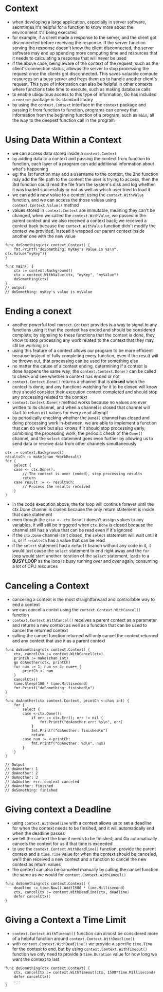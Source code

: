 # **Context**
- when developing a large application, especially in server software, seomtimes it's helpful for a function to know more about the environment it's being executed
- for example, if a client made a response to the server, and the client got disconnected before receiving the response. If the server function serving the response doesn't know the client disconnected, the server software may end up spending more computing time and resources that it needs to calculating a response that will never be used
- if the above case, being aware of the context of the request, such as the client's connection status, allowas the server to stop processing the request once the clients got disconnected. This saves valuable compute resources on a busy server and frees them up to handle another client's request. This type of information can also be helpful in other contexts where functions take time to execute, such as making database calls
- to enable ubiquitous access to this type of information, Go has included a `context` package in its standard library
- by using the `context.Context` interface in the `context` package and passing it from function to function, programs can convey that information from the beginning function of a program, such as `main`, all the way to the deepest function call in the program

# **Using Data Within a Context**
- we can access data stored inside a `context.Context`
- by adding data to a context and passing the context from function to function, each layer of a program can add additional information about what's happening
- eg: the 1st function may add a username to the context, the 2nd function may add the file path to the content the user is trying to access, then the 3rd function could read the file from the system's disk and log whether it was loaded successfuly or not as well as which user tried to load it
- we can add a new value to a context using the `context.WithValue` function, and we can access the those values using `context.Context.Value()` method
- values stored in `context.Context` are immutable, meaning they can't be changed, when we called the `context.WithValue`, we passed in the parent context and we also received a context back; we received a context back because the `context.WithValue` function didn't modify the context we provided, instead it wrapped our parent context inside another one with the new value
```golang
func doSomething(ctx context.Context) {
	fmt.Printf("doSomething: myKey's value is %s\n", ctx.Value("myKey"))
}

func main() {
	ctx := context.Background()
	ctx = context.WithValue(ctx, "myKey", "myValue")
	doSomething(ctx)
}
// output:
// doSomething: myKey's value is myValue
```

# **Ending a conext**
- another powerful tool `context.Context` provides is a way to signal to any functions using it that the context has ended and should be considered complete; by signaling to these functions that the context is done, they know to stop processing any work related to the context that they may stil be working on
- using this feature of a context allows our program to be more efficient because instead of fully completing every function, even if the result will be thrown out, that processing can be used for something else
- no matter the cause of a context ending, determining if a context is done happens the same way; the `context.Context.Done()` can be called to check and see whether a context has ended or not
- `context.Context.Done()` returns a channel that is **closed** when the context is done, and any functions watching for it to be closed will know they should consider their execution context completed and should stop any processing related to the context
- `context.Context.Done()` method works because no values are ever written to its channel, and when a channel is closed that channel will start to return `nil` values for every read attempt
- by periodically checking whether the `Done()` channel has closed and doing processing work in-between, we are able to implement a function that can do work but also knows if it should stop processing early; combining the processing work, the periodic check of the `Done()` channel, and the `select` statement goes even further by allowing us to send data or receive data from other channels simultaneously
```golang
ctx := context.Background()
resultsCh := make(chan *WorkResult)
for {
	select {
	case <- ctx.Done():
		// The context is over (ended), stop processing results
		return
	case result := <- resultsCh:
		// Process the results received
	}
}
```
- in the code execution above, the for loop will continue forever until the ctx.Done channel is closed
because the only return statement is inside that case statement
- even though the `case <- ctx.Done()` doesn't assign values to any variables, it will still be triggered when `ctx.Done` is closed because the channel still has a value that can be read even if it's ignored
- if the `ctx.Done` channel isn't closed, the `select` statement will wait until it is, or if `resultsCh` has a value that can be read
- if the `select` statement had a `default` branch without any code in it, it would just cause the `select` statement to end right away and the `for` loop would start another iteration of the `select` statement, leads to a **BUSY LOOP** as the loop is busy running over and over again, consuming a lot of CPU resources

# **Canceling a Context**
- canceling a context is the most straightforward and controllable way to end a context
- we can cancel a contxt using the `context.Context.WithCancel()` function
- `context.Context.WithCancel()` receives a parent context as a parameter and returns a new context as well as a function that can be used to cancel the returned context
- calling the cancel function returned will only cancel the context returned and any context that use it as a parent context
```golang
func doSomething(ctx context.Context) {
	ctx, cancelCtx := context.WithCancel(ctx)
	printCh := make(chan int)
	go doAnother(ctx, printCh)
	for num := 1; num <= 3; num++ {
		printCh <- num
	}
	cancelCtx()
	time.Sleep(100 * time.Millisecond)
	fmt.Printf("doSomething: finished\n")
}

func doAnother(ctx context.Context, printCh <-chan int) {
	for {
		select {
		case <-ctx.Done():
			if err := ctx.Err(); err != nil {
				fmt.Printf("doAnother err: %s\n", err)
			}
			fmt.Printf("doAnother: finished\n")
			return
		case num := <-printCh:
			fmt.Printf("doAnother: %d\n", num)
		}
	}
}

// Output
// doAnother: 1
// doAnother: 2
// doAnother: 3
// doAnother err: context canceled
// doAnother: finished
// doSomething: finished
```

# **Giving context a Deadline**
- using `context.WithDeadline` with a context allows us to set a deadline for when the context needs to be finsihed, and it will automatically end when the deadline passes
- we tell the context the time it needs to be finished, and Go automatically cancels the context for us if that time is exceeded
- to use the `context.Context.WithDeadline()` function, provide the parent context and a `time.Time` value for when the context should be canceled, we'll then received a new context and a function to cancel the new context as return values
- the context can also be canceled manually by calling the cancel function the same as we would for `context.Context.WithCancel()`
```golang
func doSomething(ctx context.Context) {
    deadline := time.Now().Add(1500 * time.Millisecond)
    ctx, cancelCtx := context.WithDeadline(ctx, deadline)
    defer cancelCtx()
}
```

# **Giving a Context a Time Limit**
- `context.Context.WithTimeout()` function can almost be considered more of a helpful function around `context.Context.WithDeadline()`
- with `context.Context.WithDeadline()` we provide a specific `time.Time` for the context to end, but by using `context.Context.WithTimeout()` function we only need to provide a `time.Duration` value for how long we want the context to last
```golang
func doSomething(ctx context.Context) {
	ctx, cancelCtx := context.WithTimeout(ctx, 1500*time.Millisecond)
	defer cancelCtx()
	...
}
```